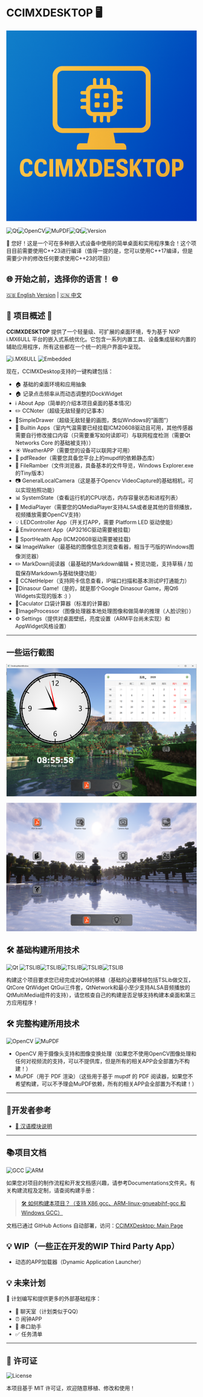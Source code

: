 # CCIMXDESKTOP 🖥️ 

![CCIMXDesktopLogo](./CCIMXDesktopLogo.png)

![Qt](https://img.shields.io/badge/Qt-6.8.3-green)![OpenCV](https://img.shields.io/badge/OpenCV-4.12.0-blue)![MuPDF](https://img.shields.io/badge/MuPDF-supported-orange)![Qt](https://img.shields.io/badge/C++-23+-green)![Version](https://img.shields.io/badge/Version-0.9.9-red)

🔌 您好！这是一个可在多种嵌入式设备中使用的简单桌面和实用程序集合！这个项目目前需要使用C++23进行编译（值得一提的是，您可以使用C++17编译，但是需要少许的修改任何要求使用C++23的项目）

## 🌐 开始之前，选择你的语言！ 🌐

[🇬🇧 English Version](./README_EN.md) | [🇨🇳 中文](./README.md)

## 🌟 项目概述 🌟

**CCIMXDESKTOP** 提供了一个轻量级、可扩展的桌面环境，专为基于 NXP i.MX6ULL 平台的嵌入式系统优化。它包含一系列内置工具、设备集成层和内置的辅助应用程序，所有这些都在一个统一的用户界面中呈现。

![i.MX6ULL](https://img.shields.io/badge/NXP-i.MX6ULL-yellow)
![Embedded](https://img.shields.io/badge/Platform-Embedded%20Linux-lightgrey)

现在，CCIMXDesktop支持的一键构建包括：

- 🏠 基础的桌面环境和应用抽象
- 🏠 记录点击频率从而动态调整的DockWidget
- ℹ About App（简单的介绍本项目桌面的基本情况）
- ✏️ CCNoter（超级无敌轻量的记事本）
- 🎨SimpleDrawer（超级无敌轻量的画图，类似Windows的“画图”）
- 🔧 Builtin Apps（室内气温需要已经挂载ICM20608驱动且可用，其他传感器需要自行修改接口内容（只需要重写如何读即可）与联网程度检测（需要Qt Networks Core 的基础被支持））
- ☀️ WeatherAPP（需要您的设备可以联网才可用）
- 📄 pdfReader（需要您具备您平台上的mupdf的依赖静态库）
- 📁 FileRamber（文件浏览器，具备基本的文件导览，Windows Explorer.exe的Tiny版本）
- 📷 GeneralLocalCamera（这是基于Opencv VideoCapture的基础相机，可以实现拍照功能）
- 📊 SystemState（查看运行机的CPU状态，内存容量状态和进程列表）
- 🎵 MediaPlayer（需要您的QMediaPlayer支持ALSA或者是其他的音频播放，视频播放需要OpenCV支持）
- 💡 LEDController App（开关灯APP，需要 Platform LED 驱动使能）
- 🌡️ Environment App（AP3216C驱动需要被挂载）
- 🏃 SportHealth App (ICM20608驱动需要被挂载)
- 🖼️ ImageWalker（最基础的图像信息浏览查看器，相当于丐版的Windows图像浏览器）
- ✏️ MarkDown阅读器（最基础的Markdown编辑 + 预览功能，支持草稿 / 加载保存Markdown与基础快捷功能）
- 🛜 CCNetHelper（支持网卡信息查看，IP端口扫描和基本测试IP打通能力）
- 🦖Dinasour Game!（是的，就是那个Google Dinasour Game，用Qt6 Widgets实现的版本 :) ）
- 🧮Caculator 口袋计算器（标准的计算器）
- 🤖ImageProcessor（图像处理器本地处理图像和做简单的推理（人脸识别））
- ⚙ Settings（提供对桌面壁纸，亮度设置（ARM平台尚未实现）和AppWidget风格设置）

------

## 一些运行截图

![image-20250518085608736](./README/image-20250518085608736.png)

![image-20250518085912716](./README/image-20250518085912716.png)

## 🛠️ 基础构建所用技术

![Qt](https://img.shields.io/badge/Qt-Core%20%26%20Network-41cd52)
![TSLIB](https://img.shields.io/badge/TSLIB-required-green)![TSLIB](https://img.shields.io/badge/QtCore-required-red)![TSLIB](https://img.shields.io/badge/QtWidget_QtGui-required-blue)![TSLIB](https://img.shields.io/badge/QtNetwork-required-purple)![TSLIB](https://img.shields.io/badge/QtMultiMedia_ALSA_Least-required-purple)

构建这个项目要求您已经完成对Qt6的移植（基础的必要移植包括TSLib做交互，QtCore QtWidget QtGui三件套，QtNetwork和最小至少支持ALSA音频播放的QtMultiMedia组件的支持），请您核查自己的构建是否足够支持构建本桌面和第三方应用程序！

## 🛠️ 完整构建所用技术

![OpenCV](https://img.shields.io/badge/OpenCV-Camera%20Support-blue)
![MuPDF](https://img.shields.io/badge/MuPDF-PDF%20Rendering-orange)

- OpenCV 用于摄像头支持和图像变换处理（如果您不使用OpenCV图像处理和任何对视频流的支持，可以不提供库，但是所有的相关APP会全部置为不构建！）
- MuPDF（用于 PDF 渲染）（这些用于基于 mupdf 的 PDF 阅读器，如果您不希望构建，可以不予理会MuPDF依赖，所有的相关APP会全部置为不构建！）

------

## 🧩开发者参考

- [📖 汉语模块说明](./Components-explain-CN.md)

---

## 📚项目文档

![GCC](https://img.shields.io/badge/GCC-cross--compile-yellowgreen)
![ARM](https://img.shields.io/badge/ARM-linux--gnueabihf-red)

如果您对项目的制作流程和开发文档感兴趣，请参考Documentations文件夹。有关构建流程及定制，请查阅构建手册：

> [🛠️ 如何构建本项目？（支持 X86 gcc、ARM-linux-gnueabihf-gcc 和 Windows GCC）](Documentations/HOW_To_Build_The_Desktop.md)

文档已通过 GitHub Actions 自动部署，访问：[CCIMXDesktop: Main Page](https://charliechen114514.github.io/CCIMXDesktop/)

## 💡 WIP（一些正在开发的WIP Third Party App）

- 动态的APP加载器（Dynamic Application Launcher）

## 💡 未来计划

🚀 计划编写和提供更多的外部基础程序：
- 💬 聊天室（计划类似于QQ）
- ⏰ 闹钟APP
- 🔌 串口助手
- ✅ 任务清单

------

## 📝 许可证

![License](https://img.shields.io/badge/License-MIT-brightgreen)

本项目基于 MIT 许可证，欢迎随意移植、修改和使用！
